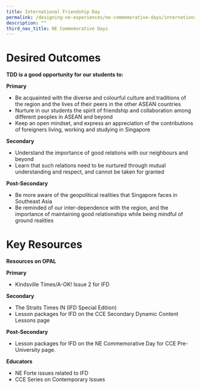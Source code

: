 ```yaml
---
title: International Friendship Day
permalink: /designing-ne-experiences/ne-commemorative-days/international-friendship-day/
description: ""
third_nav_title: NE Commemorative Days
---
```

# Desired Outcomes
**TDD is a good opportunity for our students to:**

**Primary** 
* Be acquainted with the diverse and colourful culture and traditions of the region and the lives of their peers in the other ASEAN countries
* Nurture in our students the spirit of friendship and collaboration among different peoples in ASEAN and beyond
* Keep an open mindset, and express an appreciation of the contributions of foreigners living, working and studying in Singapore

**Secondary** 
* Understand the importance of good relations with our neighbours and beyond
* Learn that such relations need to be nurtured
through mutual understanding and respect, and
cannot be taken for granted

**Post-Secondary**
* Be more aware of the geopolitical realities that Singapore faces in Southeast Asia
* Be reminded of our inter-dependence with the
region, and the importance of maintaining good
relationships while being mindful of ground realities

# Key Resources
**Resources on OPAL**

**Primary**
* Kindsville Times/A-OK! Issue 2 for IFD

**Secondary**
* The Straits Times IN (IFD Special Edition) 
* Lesson packages for IFD on the CCE Secondary Dynamic Content Lessons page

**Post-Secondary**
* Lesson packages for IFD on the NE Commemorative Day for CCE Pre-University page.

**Educators**
* NE Forte issues related to IFD
* CCE Series on Contemporary Issues

